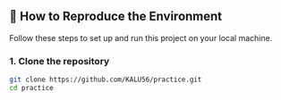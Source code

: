 ## 🚀 How to Reproduce the Environment

Follow these steps to set up and run this project on your local machine.

### 1. Clone the repository

```bash
git clone https://github.com/KALU56/practice.git
cd practice
